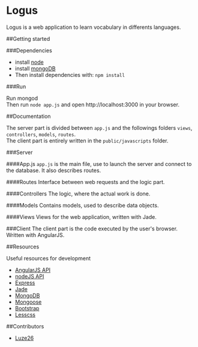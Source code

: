 Logus
==============

Logus is a web application to learn vocabulary in differents languages.

##Getting started

###Dependencies
* install [node](http://nodejs.org)
* install [mongoDB](http://www.mongodb.org/)
* Then install dependencies with: `npm install`

###Run

Run mongod<br/>
Then run `node app.js` and open http://localhost:3000 in your browser.

##Documentation

The server part is divided between `app.js` and the followings folders `views`, `controllers`, `models`, `routes`.<br/>
The client part is entirely written in the `public/javascripts` folder.

###Server

####App.js
`app.js` is the main file, use to launch the server and connect to the database. It also describes routes.

####Routes
Interface between web requests and the logic part.

####Controllers
The logic, where the actual work is done.

####Models
Contains models, used to describe data objects.

####Views
Views for the web application, written with Jade.

###Client
The client part is the code executed by the user's browser. Written with AngularJS.


##Resources

Useful resources for development
* [AngularJS API](http://docs.angularjs.org/api/)
* [nodeJS API](http://nodejs.org/api/)
* [Express](http://expressjs.com/api.html)
* [Jade](http://jade-lang.com/)
* [MongoDB](http://docs.mongodb.org/manual/)
* [Mongoose](http://mongoosejs.com/docs/guide.html)
* [Bootstrap](http://getbootstrap.com/)
* [Lesscss](https://github.com/angular/angular.js/wiki/Writing-AngularJS-Documentation)


##Contributors

* [Luze26](https://github.com/Luze26)
